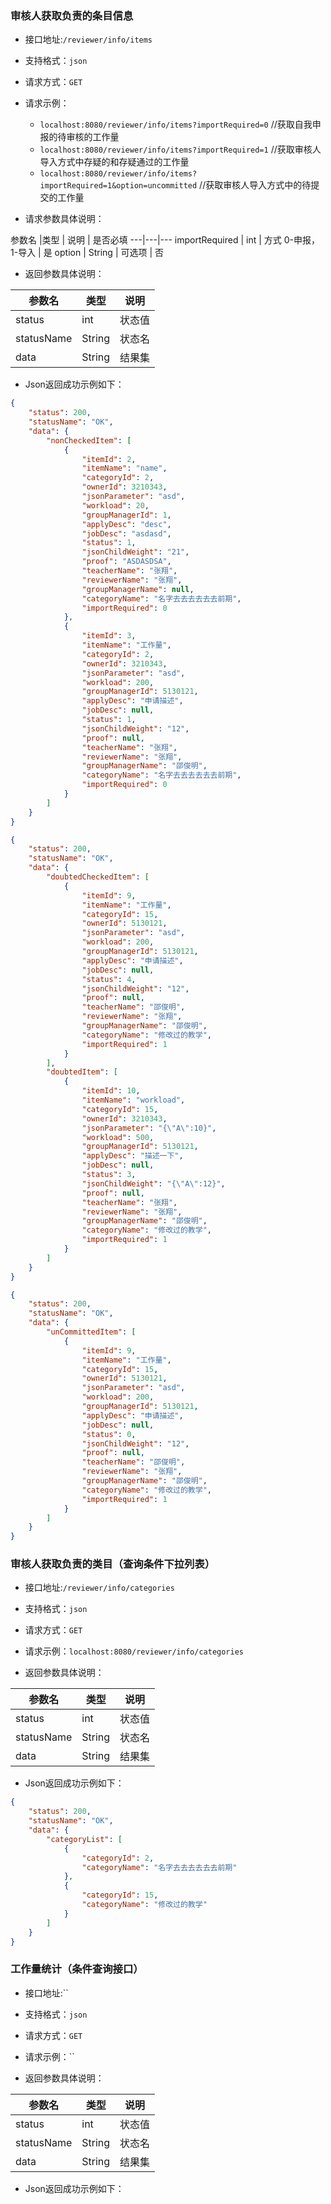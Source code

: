 ### 审核人获取负责的条目信息
- 接口地址:`/reviewer/info/items`
- 支持格式：`json`
- 请求方式：`GET`
- 请求示例：
	- `localhost:8080/reviewer/info/items?importRequired=0` //获取自我申报的待审核的工作量
	- `localhost:8080/reviewer/info/items?importRequired=1` //获取审核人导入方式中存疑的和存疑通过的工作量
	- `localhost:8080/reviewer/info/items?importRequired=1&option=uncommitted` //获取审核人导入方式中的待提交的工作量
	
- 请求参数具体说明：

参数名 |类型 | 说明 | 是否必填
---|---|---
importRequired | int | 方式 0-申报，1-导入 | 是
option | String | 可选项 | 否

- 返回参数具体说明：

参数名 |类型 | 说明
---|---|---
status | int |状态值
statusName | String | 状态名
data | String | 结果集

- Json返回成功示例如下：
```json
{
    "status": 200,
    "statusName": "OK",
    "data": {
        "nonCheckedItem": [
            {
                "itemId": 2,
                "itemName": "name",
                "categoryId": 2,
                "ownerId": 3210343,
                "jsonParameter": "asd",
                "workload": 20,
                "groupManagerId": 1,
                "applyDesc": "desc",
                "jobDesc": "asdasd",
                "status": 1,
                "jsonChildWeight": "21",
                "proof": "ASDASDSA",
                "teacherName": "张翔",
                "reviewerName": "张翔",
                "groupManagerName": null,
                "categoryName": "名字去去去去去去前期",
                "importRequired": 0
            },
            {
                "itemId": 3,
                "itemName": "工作量",
                "categoryId": 2,
                "ownerId": 3210343,
                "jsonParameter": "asd",
                "workload": 200,
                "groupManagerId": 5130121,
                "applyDesc": "申请描述",
                "jobDesc": null,
                "status": 1,
                "jsonChildWeight": "12",
                "proof": null,
                "teacherName": "张翔",
                "reviewerName": "张翔",
                "groupManagerName": "邵俊明",
                "categoryName": "名字去去去去去去前期",
                "importRequired": 0
            }
        ]
    }
}
```

```json
{
    "status": 200,
    "statusName": "OK",
    "data": {
        "doubtedCheckedItem": [
            {
                "itemId": 9,
                "itemName": "工作量",
                "categoryId": 15,
                "ownerId": 5130121,
                "jsonParameter": "asd",
                "workload": 200,
                "groupManagerId": 5130121,
                "applyDesc": "申请描述",
                "jobDesc": null,
                "status": 4,
                "jsonChildWeight": "12",
                "proof": null,
                "teacherName": "邵俊明",
                "reviewerName": "张翔",
                "groupManagerName": "邵俊明",
                "categoryName": "修改过的教学",
                "importRequired": 1
            }
        ],
        "doubtedItem": [
            {
                "itemId": 10,
                "itemName": "workload",
                "categoryId": 15,
                "ownerId": 3210343,
                "jsonParameter": "{\"A\":10}",
                "workload": 500,
                "groupManagerId": 5130121,
                "applyDesc": "描述一下",
                "jobDesc": null,
                "status": 3,
                "jsonChildWeight": "{\"A\":12}",
                "proof": null,
                "teacherName": "张翔",
                "reviewerName": "张翔",
                "groupManagerName": "邵俊明",
                "categoryName": "修改过的教学",
                "importRequired": 1
            }
        ]
    }
}
```

```json
{
    "status": 200,
    "statusName": "OK",
    "data": {
        "unCommittedItem": [
            {
                "itemId": 9,
                "itemName": "工作量",
                "categoryId": 15,
                "ownerId": 5130121,
                "jsonParameter": "asd",
                "workload": 200,
                "groupManagerId": 5130121,
                "applyDesc": "申请描述",
                "jobDesc": null,
                "status": 0,
                "jsonChildWeight": "12",
                "proof": null,
                "teacherName": "邵俊明",
                "reviewerName": "张翔",
                "groupManagerName": "邵俊明",
                "categoryName": "修改过的教学",
                "importRequired": 1
            }
        ]
    }
}
```


### 审核人获取负责的类目（查询条件下拉列表）
- 接口地址:`/reviewer/info/categories`
- 支持格式：`json`
- 请求方式：`GET`
- 请求示例：`localhost:8080/reviewer/info/categories`


- 返回参数具体说明：

参数名 |类型 | 说明
---|---|---
status | int |状态值
statusName | String | 状态名
data | String | 结果集

- Json返回成功示例如下：
```json
{
    "status": 200,
    "statusName": "OK",
    "data": {
        "categoryList": [
            {
                "categoryId": 2,
                "categoryName": "名字去去去去去去前期"
            },
            {
                "categoryId": 15,
                "categoryName": "修改过的教学"
            }
        ]
    }
}
```

### 工作量统计（条件查询接口）
- 接口地址:``
- 支持格式：`json`
- 请求方式：`GET`
- 请求示例：``


- 返回参数具体说明：

参数名 |类型 | 说明
---|---|---
status | int |状态值
statusName | String | 状态名
data | String | 结果集

- Json返回成功示例如下：
```json

```

